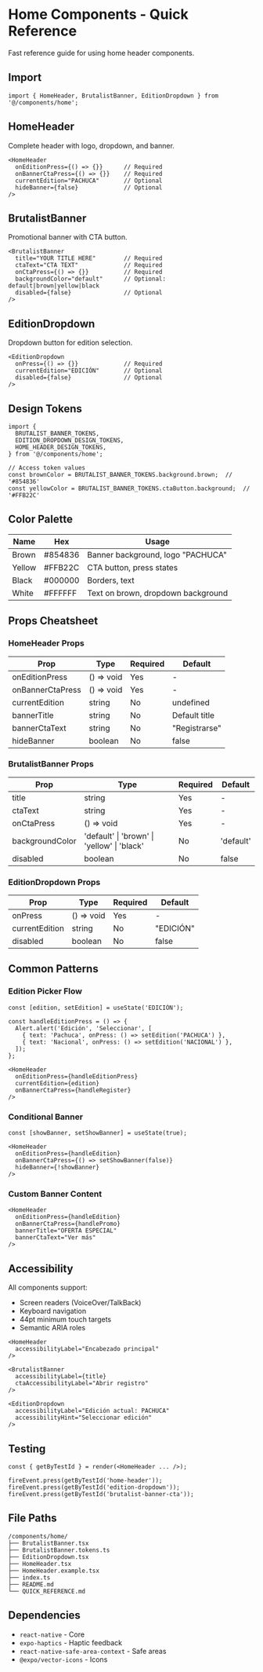 # Home Components - Quick Reference

Fast reference guide for using home header components.

## Import

```tsx
import { HomeHeader, BrutalistBanner, EditionDropdown } from '@/components/home';
```

## HomeHeader

Complete header with logo, dropdown, and banner.

```tsx
<HomeHeader
  onEditionPress={() => {}}      // Required
  onBannerCtaPress={() => {}}    // Required
  currentEdition="PACHUCA"       // Optional
  hideBanner={false}             // Optional
/>
```

## BrutalistBanner

Promotional banner with CTA button.

```tsx
<BrutalistBanner
  title="YOUR TITLE HERE"        // Required
  ctaText="CTA TEXT"             // Required
  onCtaPress={() => {}}          // Required
  backgroundColor="default"      // Optional: default|brown|yellow|black
  disabled={false}               // Optional
/>
```

## EditionDropdown

Dropdown button for edition selection.

```tsx
<EditionDropdown
  onPress={() => {}}             // Required
  currentEdition="EDICIÓN"       // Optional
  disabled={false}               // Optional
/>
```

## Design Tokens

```tsx
import {
  BRUTALIST_BANNER_TOKENS,
  EDITION_DROPDOWN_DESIGN_TOKENS,
  HOME_HEADER_DESIGN_TOKENS,
} from '@/components/home';

// Access token values
const brownColor = BRUTALIST_BANNER_TOKENS.background.brown;  // '#854836'
const yellowColor = BRUTALIST_BANNER_TOKENS.ctaButton.background;  // '#FFB22C'
```

## Color Palette

| Name | Hex | Usage |
|------|-----|-------|
| Brown | #854836 | Banner background, logo "PACHUCA" |
| Yellow | #FFB22C | CTA button, press states |
| Black | #000000 | Borders, text |
| White | #FFFFFF | Text on brown, dropdown background |

## Props Cheatsheet

### HomeHeader Props

| Prop | Type | Required | Default |
|------|------|----------|---------|
| onEditionPress | () => void | Yes | - |
| onBannerCtaPress | () => void | Yes | - |
| currentEdition | string | No | undefined |
| bannerTitle | string | No | Default title |
| bannerCtaText | string | No | "Registrarse" |
| hideBanner | boolean | No | false |

### BrutalistBanner Props

| Prop | Type | Required | Default |
|------|------|----------|---------|
| title | string | Yes | - |
| ctaText | string | Yes | - |
| onCtaPress | () => void | Yes | - |
| backgroundColor | 'default' \| 'brown' \| 'yellow' \| 'black' | No | 'default' |
| disabled | boolean | No | false |

### EditionDropdown Props

| Prop | Type | Required | Default |
|------|------|----------|---------|
| onPress | () => void | Yes | - |
| currentEdition | string | No | "EDICIÓN" |
| disabled | boolean | No | false |

## Common Patterns

### Edition Picker Flow

```tsx
const [edition, setEdition] = useState('EDICIÓN');

const handleEditionPress = () => {
  Alert.alert('Edición', 'Seleccionar', [
    { text: 'Pachuca', onPress: () => setEdition('PACHUCA') },
    { text: 'Nacional', onPress: () => setEdition('NACIONAL') },
  ]);
};

<HomeHeader
  onEditionPress={handleEditionPress}
  currentEdition={edition}
  onBannerCtaPress={handleRegister}
/>
```

### Conditional Banner

```tsx
const [showBanner, setShowBanner] = useState(true);

<HomeHeader
  onEditionPress={handleEdition}
  onBannerCtaPress={() => setShowBanner(false)}
  hideBanner={!showBanner}
/>
```

### Custom Banner Content

```tsx
<HomeHeader
  onEditionPress={handleEdition}
  onBannerCtaPress={handlePromo}
  bannerTitle="OFERTA ESPECIAL"
  bannerCtaText="Ver más"
/>
```

## Accessibility

All components support:
- Screen readers (VoiceOver/TalkBack)
- Keyboard navigation
- 44pt minimum touch targets
- Semantic ARIA roles

```tsx
<HomeHeader
  accessibilityLabel="Encabezado principal"
/>

<BrutalistBanner
  accessibilityLabel={title}
  ctaAccessibilityLabel="Abrir registro"
/>

<EditionDropdown
  accessibilityLabel="Edición actual: PACHUCA"
  accessibilityHint="Seleccionar edición"
/>
```

## Testing

```tsx
const { getByTestId } = render(<HomeHeader ... />);

fireEvent.press(getByTestId('home-header'));
fireEvent.press(getByTestId('edition-dropdown'));
fireEvent.press(getByTestId('brutalist-banner-cta'));
```

## File Paths

```
/components/home/
├── BrutalistBanner.tsx
├── BrutalistBanner.tokens.ts
├── EditionDropdown.tsx
├── HomeHeader.tsx
├── HomeHeader.example.tsx
├── index.ts
├── README.md
└── QUICK_REFERENCE.md
```

## Dependencies

- `react-native` - Core
- `expo-haptics` - Haptic feedback
- `react-native-safe-area-context` - Safe areas
- `@expo/vector-icons` - Icons
